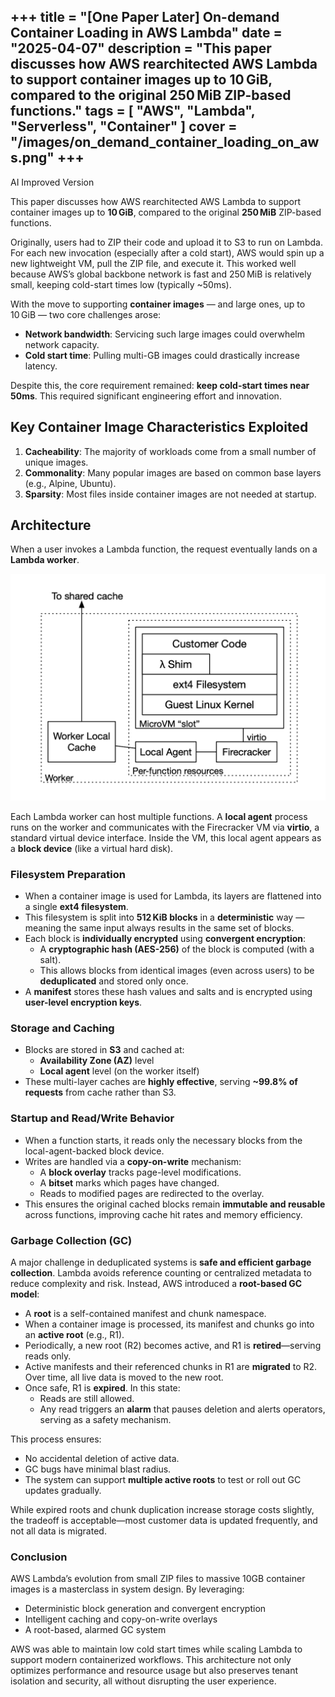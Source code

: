 +++
title = "[One Paper Later] On-demand Container Loading in AWS Lambda"
date = "2025-04-07"
description = "This paper discusses how AWS rearchitected AWS Lambda to support container images up to 10 GiB, compared to the original 250 MiB ZIP-based functions."
tags = [
    "AWS",
    "Lambda",
    "Serverless",
    "Container"
]
cover = "/images/on_demand_container_loading_on_aws.png"
+++
---

AI Improved Version

This paper discusses how AWS rearchitected AWS Lambda to support container images up to **10 GiB**, compared to the original **250 MiB** ZIP-based functions.

Originally, users had to ZIP their code and upload it to S3 to run on Lambda. For each new invocation (especially after a cold start), AWS would spin up a new lightweight VM, pull the ZIP file, and execute it. This worked well because AWS’s global backbone network is fast and 250 MiB is relatively small, keeping cold-start times low (typically ~50ms).

With the move to supporting **container images** — and large ones, up to 10 GiB — two core challenges arose:

- **Network bandwidth**: Servicing such large images could overwhelm network capacity.
- **Cold start time**: Pulling multi-GB images could drastically increase latency.

Despite this, the core requirement remained: **keep cold-start times near 50ms**. This required significant engineering effort and innovation.

## Key Container Image Characteristics Exploited

1. **Cacheability**: The majority of workloads come from a small number of unique images.
2. **Commonality**: Many popular images are based on common base layers (e.g., Alpine, Ubuntu).
3. **Sparsity**: Most files inside container images are not needed at startup.

## Architecture

When a user invokes a Lambda function, the request eventually lands on a **Lambda worker**.

![image.png](/images/on_demand_container_loading_on_aws.png)

Each Lambda worker can host multiple functions. A **local agent** process runs on the worker and communicates with the Firecracker VM via **virtio**, a standard virtual device interface. Inside the VM, this local agent appears as a **block device** (like a virtual hard disk).

### Filesystem Preparation

- When a container image is used for Lambda, its layers are flattened into a single **ext4 filesystem**.
- This filesystem is split into **512 KiB blocks** in a **deterministic** way — meaning the same input always results in the same set of blocks.
- Each block is **individually encrypted** using **convergent encryption**:
    - A **cryptographic hash (AES-256)** of the block is computed (with a salt).
    - This allows blocks from identical images (even across users) to be **deduplicated** and stored only once.
- A **manifest** stores these hash values and salts and is encrypted using **user-level encryption keys**.

### Storage and Caching

- Blocks are stored in **S3** and cached at:
    - **Availability Zone (AZ)** level
    - **Local agent** level (on the worker itself)
- These multi-layer caches are **highly effective**, serving **~99.8% of requests** from cache rather than S3.

### Startup and Read/Write Behavior

- When a function starts, it reads only the necessary blocks from the local-agent-backed block device.
- Writes are handled via a **copy-on-write** mechanism:
    - A **block overlay** tracks page-level modifications.
    - A **bitset** marks which pages have changed.
    - Reads to modified pages are redirected to the overlay.
- This ensures the original cached blocks remain **immutable and reusable** across functions, improving cache hit rates and memory efficiency.

### Garbage Collection (GC)

A major challenge in deduplicated systems is **safe and efficient garbage collection**. Lambda avoids reference counting or centralized metadata to reduce complexity and risk. Instead, AWS introduced a **root-based GC model**:

- A **root** is a self-contained manifest and chunk namespace.
- When a container image is processed, its manifest and chunks go into an **active root** (e.g., R1).
- Periodically, a new root (R2) becomes active, and R1 is **retired**—serving reads only.
- Active manifests and their referenced chunks in R1 are **migrated** to R2. Over time, all live data is moved to the new root.
- Once safe, R1 is **expired**. In this state:
    - Reads are still allowed.
    - Any read triggers an **alarm** that pauses deletion and alerts operators, serving as a safety mechanism.

This process ensures:

- No accidental deletion of active data.
- GC bugs have minimal blast radius.
- The system can support **multiple active roots** to test or roll out GC updates gradually.

While expired roots and chunk duplication increase storage costs slightly, the tradeoff is acceptable—most customer data is updated frequently, and not all data is migrated.

### Conclusion

AWS Lambda’s evolution from small ZIP files to massive 10GB container images is a masterclass in system design. By leveraging:

- Deterministic block generation and convergent encryption
- Intelligent caching and copy-on-write overlays
- A root-based, alarmed GC system

AWS was able to maintain low cold start times while scaling Lambda to support modern containerized workflows. This architecture not only optimizes performance and resource usage but also preserves tenant isolation and security, all without disrupting the user experience.